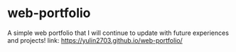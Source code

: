 # web-portfolio
A simple web portfolio that I will continue to update with future experiences and projects!
link: https://yulin2703.github.io/web-portfolio/
